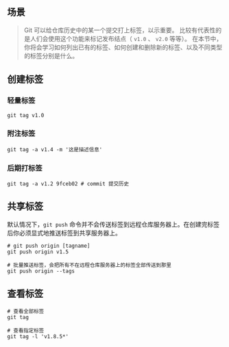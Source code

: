 ## 场景

> Git 可以给仓库历史中的某一个提交打上标签，以示重要。 比较有代表性的是人们会使用这个功能来标记发布结点（ `v1.0` 、 `v2.0` 等等）。 在本节中，你将会学习如何列出已有的标签、如何创建和删除新的标签、以及不同类型的标签分别是什么。

## 创建标签

### 轻量标签

```shell
git tag v1.0
```

### 附注标签

```shel
git tag -a v1.4 -m '这是描述信息'
```

### 后期打标签

```shell
git tag -a v1.2 9fceb02 # commit 提交历史
```

## 共享标签

默认情况下，`git push` 命令并不会传送标签到远程仓库服务器上。在创建完标签后你必须显式地推送标签到共享服务器上。

```shell
# git push origin [tagname]
git push origin v1.5

# 批量推送标签，会把所有不在远程仓库服务器上的标签全部传送到那里
git push origin --tags
```

## 查看标签

```shell
# 查看全部标签
git tag

# 查看指定标签
git tag -l 'v1.8.5*'
```

